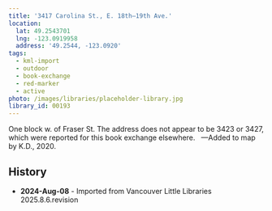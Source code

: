 ```yaml
---
title: '3417 Carolina St., E. 18th—19th Ave.'
location:
  lat: 49.2543701
  lng: -123.0919958
  address: '49.2544, -123.0920'
tags:
  - kml-import
  - outdoor
  - book-exchange
  - red-marker
  - active
photo: /images/libraries/placeholder-library.jpg
library_id: 00193
---
```

One block w. of Fraser St.
The address does not appear to be 3423 or 3427, which were reported for this book exchange elsewhere.  
—Added to map by K.D., 2020.

## History
- **2024-Aug-08** - Imported from Vancouver Little Libraries 2025.8.6.revision
